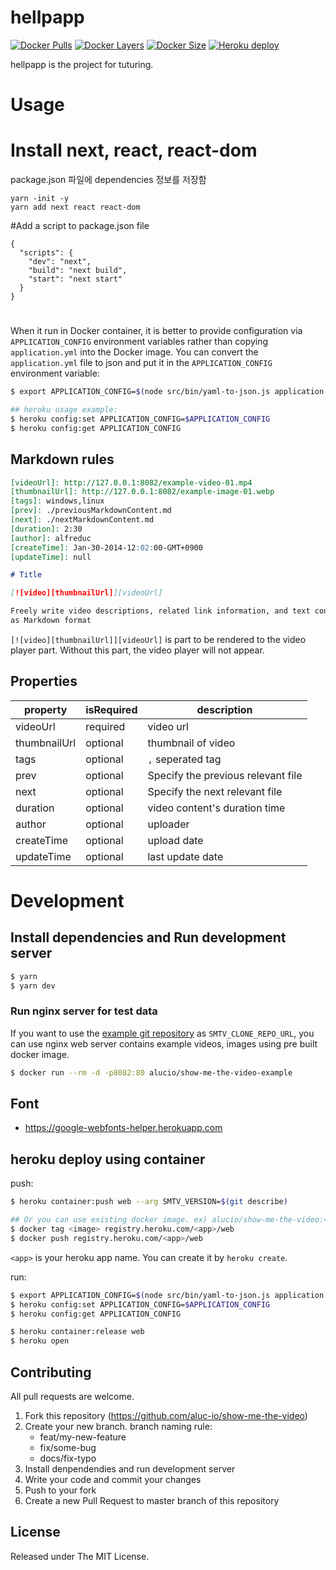 # hellpapp

<!--
[![Docker Automated](https://img.shields.io/docker/automated/alucio/show-me-the-video-example.svg)][dockerurl]
[![Docker Build](https://img.shields.io/docker/build/alucio/show-me-the-video-example.svg)][dockerurl]
-->
[![Docker Pulls](https://img.shields.io/docker/pulls/alucio/show-me-the-video.svg)][dockerurl]
[![Docker Layers](https://img.shields.io/microbadger/layers/alucio/show-me-the-video.svg)][dockerurl]
[![Docker Size](https://img.shields.io/microbadger/image-size/alucio/show-me-the-video.svg)][dockerurl]
[![Heroku deploy](https://heroku-badge.herokuapp.com/?app=show-me-the-video&style=flat&svg=1)][heroku]

hellpapp is the project for tuturing.


# Usage

# Install next, react, react-dom

package.json 파일에 dependencies 정보를 저장함
```
yarn -init -y
yarn add next react react-dom
```


#Add a script to package.json file
```
{
  "scripts": {
    "dev": "next",
    "build": "next build",
    "start": "next start"
  }
}
```

# 

When it run in Docker container, it is better to provide configuration via
`APPLICATION_CONFIG` environment variables rather than copying
`application.yml` into the Docker image. You can convert the
`application.yml` file to json and put it in the `APPLICATION_CONFIG`
environment variable:

```sh
$ export APPLICATION_CONFIG=$(node src/bin/yaml-to-json.js application.yml)

## heroku usage example:
$ heroku config:set APPLICATION_CONFIG=$APPLICATION_CONFIG
$ heroku config:get APPLICATION_CONFIG
```

## Markdown rules

```markdown
[videoUrl]: http://127.0.0.1:8082/example-video-01.mp4
[thumbnailUrl]: http://127.0.0.1:8082/example-image-01.webp
[tags]: windows,linux
[prev]: ./previousMarkdownContent.md
[next]: ./nextMarkdownContent.md
[duration]: 2:30
[author]: alfreduc
[createTime]: Jan-30-2014-12:02:00-GMT+0900
[updateTime]: null

# Title

[![video][thumbnailUrl]][videoUrl]

Freely write video descriptions, related link information, and text content
as Markdown format
```

`[![video][thumbnailUrl]][videoUrl]` is part to be rendered to the video player
part. Without this part, the video player will not appear.

## Properties

| property     | isRequired | description                        |
|----------    |----------- |----------------------------------- |
| videoUrl     |   required | video url                          |
| thumbnailUrl |   optional | thumbnail of video                 |
| tags         |   optional | `,` seperated tag                  |
| prev         |   optional | Specify the previous relevant file |
| next         |   optional | Specify the next relevant file     |
| duration     |   optional | video content's duration time      |
| author       |   optional | uploader                           |
| createTime   |   optional | upload date                        |
| updateTime   |   optional | last update date                   |

# Development

## Install dependencies and Run development server

```sh
$ yarn
$ yarn dev
```

### Run nginx server for test data
If you want to use the [example git repository][smtv_example] as
`SMTV_CLONE_REPO_URL`, you can use nginx web server contains example videos,
images using pre built docker image.

```sh
$ docker run --rm -d -p8082:80 alucio/show-me-the-video-example
```

## Font
- https://google-webfonts-helper.herokuapp.com

## heroku deploy using container

push:
```sh
$ heroku container:push web --arg SMTV_VERSION=$(git describe)

## Or you can use existing docker image. ex) alucio/show-me-the-video:<tagname>
$ docker tag <image> registry.heroku.com/<app>/web
$ docker push registry.heroku.com/<app>/web
```

`<app>` is your heroku app name. You can create it by `heroku create`.

run:
```sh
$ export APPLICATION_CONFIG=$(node src/bin/yaml-to-json.js application.yml)
$ heroku config:set APPLICATION_CONFIG=$APPLICATION_CONFIG
$ heroku config:get APPLICATION_CONFIG

$ heroku container:release web
$ heroku open
```

## Contributing
All pull requests are welcome.

1. Fork this repository (https://github.com/aluc-io/show-me-the-video)
1. Create your new branch. branch naming rule:
    - feat/my-new-feature
    - fix/some-bug
    - docs/fix-typo
1. Install denpendendies and run development server
1. Write your code and commit your changes
1. Push to your fork
1. Create a new Pull Request to master branch of this repository

## License
Released under The MIT License.

[smtv_example]: https://github.com/aluc-io/show-me-the-video-example
[nextjs_ts]: https://github.com/zeit/next.js/tree/master/examples/custom-server-typescript
[dockerurl]: https://hub.docker.com/r/alucio/show-me-the-video
[heroku]: https://show-me-the-video.herokuapp.com/
